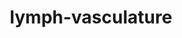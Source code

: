 ---
title: lymph-vasculature
release_version: v1.1
hra_release_version:
  - v1.1
model_type: asct-b
description: '[Anatomical Structures, Cell Types, plus Biomarkers (ASCT+B) tables](https://hubmapconsortium.github.io/ccf/pages/ccf-anatomical-structures.html) aim to capture the nested *part_of* structure of anatomical human body parts, the typology of cells, and biomarkers used to identify cell types. The tables are authored and reviewed by an international team of experts.'
creators:
  - 0000-0002-6300-1647
  - 0000-0003-1361-7109
  - 0000-0003-0834-8274
project_leads:
  - 0000-0002-3321-6137
reviewers:
  - 0000-0002-2597-881X
  - 0000-0001-7655-4833
creation_date: 2021-12-01T00:00:00
license: CC BY 4.0
publisher:  HuBMAP 
funder:  National Institutes of Health 
award_number:  OT2OD026671 
hubmap_id:  HBM559.TDMB.283 
datatable: ASCT-B_VH_Lymph_Vasculature.csv
doi: https://doi.org/10.48539/HBM559.TDMB.283
---